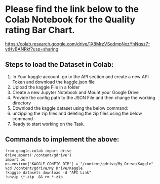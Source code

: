 # Please find the link below to the Colab Notebook for the Quality rating Bar Chart.

https://colab.research.google.com/drive/1X8MrzVSodmpNxzYhNqsz7-ytHvBANRkf?usp=sharing

## Steps to load the Dataset in Colab:

1) In Your kaggle account, go to the API section and create a new API Token and download the kaggle.json file
2) Upload the kaggle File in a folder
3) Create a new Jupyter Notebook and Mount your Google Drive
4) Provide the config path to the JSON File and then change the working directory
5) Download the kaggle dataset using the below command:
6) unzipping the zip files and deleting the zip files using the below command 
7) Ready to start working on the Task. 

## Commands to implement the above:

```
from google.colab import drive
drive.mount('/content/gdrive')
import os
os.environ['KAGGLE_CONFIG_DIR'] = "/content/gdrive/My Drive/Kaggle"
%cd /content/gdrive/My Drive/Kaggle
!kaggle datasets download -d "API Link"
!unzip \*.zip  && rm *.zip
```
